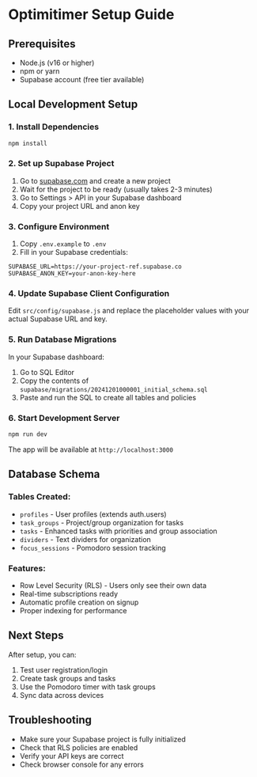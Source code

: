 # Optimitimer Setup Guide

## Prerequisites
- Node.js (v16 or higher)
- npm or yarn
- Supabase account (free tier available)

## Local Development Setup

### 1. Install Dependencies
```bash
npm install
```

### 2. Set up Supabase Project
1. Go to [supabase.com](https://supabase.com) and create a new project
2. Wait for the project to be ready (usually takes 2-3 minutes)
3. Go to Settings > API in your Supabase dashboard
4. Copy your project URL and anon key

### 3. Configure Environment
1. Copy `.env.example` to `.env`
2. Fill in your Supabase credentials:
```env
SUPABASE_URL=https://your-project-ref.supabase.co
SUPABASE_ANON_KEY=your-anon-key-here
```

### 4. Update Supabase Client Configuration
Edit `src/config/supabase.js` and replace the placeholder values with your actual Supabase URL and key.

### 5. Run Database Migrations
In your Supabase dashboard:
1. Go to SQL Editor
2. Copy the contents of `supabase/migrations/20241201000001_initial_schema.sql`
3. Paste and run the SQL to create all tables and policies

### 6. Start Development Server
```bash
npm run dev
```

The app will be available at `http://localhost:3000`

## Database Schema

### Tables Created:
- `profiles` - User profiles (extends auth.users)
- `task_groups` - Project/group organization for tasks
- `tasks` - Enhanced tasks with priorities and group association
- `dividers` - Text dividers for organization
- `focus_sessions` - Pomodoro session tracking

### Features:
- Row Level Security (RLS) - Users only see their own data
- Real-time subscriptions ready
- Automatic profile creation on signup
- Proper indexing for performance

## Next Steps
After setup, you can:
1. Test user registration/login
2. Create task groups and tasks
3. Use the Pomodoro timer with task groups
4. Sync data across devices

## Troubleshooting
- Make sure your Supabase project is fully initialized
- Check that RLS policies are enabled
- Verify your API keys are correct
- Check browser console for any errors